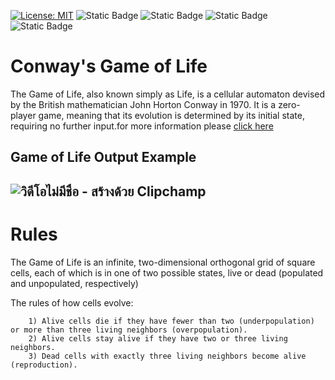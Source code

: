 [![License: MIT](https://img.shields.io/badge/License-MIT-yellow.svg)](https://opensource.org/licenses/MIT) ![Static Badge](https://img.shields.io/badge/Python-3.12-green?logo=Python&logoColor=%25230098FF&link=https%3A%2F%2Fwww.python.org%2Fdownloads%2Frelease%2Fpython-3120%2F) ![Static Badge](https://img.shields.io/badge/Website-Jittapatrick-blue?logo=README&logoColor=%23999999&link=https%3A%2F%2Fbit.ly%2Fjittapatrick) ![Static Badge](https://img.shields.io/badge/Github-patrick2544-black?logo=Github&logoColor=%25230098FF&link=https%3A%2F%2Fgithub.com%2FPatrick2544) ![Static Badge](https://img.shields.io/badge/Paypal-donate-purple?logo=Paypal&logoColor=%25230098FF&link=https%3A%2F%2Fpaypal.me%2Fsjpmiles%3Fcountry.x%3DTH%26locale.x%3Dth_TH)



# Conway's Game of Life
The Game of Life, also known simply as Life, is a cellular automaton devised by the British mathematician John Horton Conway in 1970. It is a zero-player game, meaning that its evolution is determined by its initial state, requiring no further input.for more information please [click here](https://en.wikipedia.org/wiki/Conway%27s_Game_of_Life)

## Game of Life Output Example

![วิดีโอไม่มีชื่อ - สร้างด้วย Clipchamp](https://github.com/Patrick2544/Game_of_Life_Python/assets/52234759/bfbbf4be-bbf7-4ffe-bcae-2050315da068)
---

# Rules
The Game of Life is an infinite, two-dimensional orthogonal grid of square cells, each of which is in one of two possible states, live or dead (populated and unpopulated, respectively)

The rules of how cells evolve:

        1) Alive cells die if they have fewer than two (underpopulation) or more than three living neighbors (overpopulation).
        2) Alive cells stay alive if they have two or three living neighbors.
        3) Dead cells with exactly three living neighbors become alive (reproduction).
